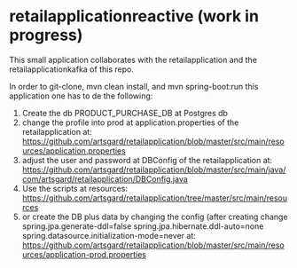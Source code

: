 # retailapplicationreactive (work in progress)

This small application collaborates with the retailapplication and the retailapplicationkafka of this repo.

In order to git-clone, mvn clean install, and mvn spring-boot:run this application one has to de the following:

1) Create the db PRODUCT_PURCHASE_DB at Postgres db
2) change the profile into prod at application.properties of the retailapplication at: https://github.com/artsgard/retailapplication/blob/master/src/main/resources/application.properties
3) adjust the user and password at DBConfig of the retailapplication at: https://github.com/artsgard/retailapplication/blob/master/src/main/java/com/artsgard/retailapplication/DBConfig.java
4) Use the scripts at resources: https://github.com/artsgard/retailapplication/tree/master/src/main/resources
5) or create the DB plus data by changing the config (after creating change  spring.jpa.generate-ddl=false spring.jpa.hibernate.ddl-auto=none spring.datasource.initialization-mode=never at: https://github.com/artsgard/retailapplication/blob/master/src/main/resources/application-prod.properties
